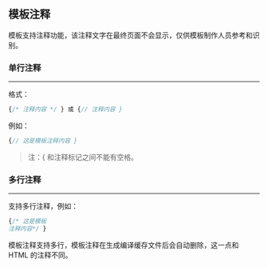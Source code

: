 ## 模板注释

模板支持注释功能，该注释文字在最终页面不会显示，仅供模板制作人员参考和识别。



### 单行注释

---

格式：

```php
{/* 注释内容 */ } 或 {// 注释内容 } 
```

例如：

```php
{// 这是模板注释内容 }
```

> 注：{ 和注释标记之间不能有空格。



### 多行注释

---

支持多行注释，例如：

```php
{/* 这是模板
注释内容*/ }
```

模板注释支持多行，模板注释在生成编译缓存文件后会自动删除，这一点和 HTML 的注释不同。